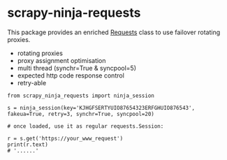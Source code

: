 # scrapy-ninja-requests
This package provides an enriched [Requests](https://pypi.org/project/requests/) class to use failover rotating proxies.
- rotating proxies
- proxy assignment optimisation
- multi thread (synchr=True & syncpool=5)
- expected http code response control
- retry-able

```
from scrapy_ninja_requests import ninja_session

s = ninja_session(key='KJHGFSERTYUIO87654323ERFGHUIO876543', fakeua=True, retry=3, synchr=True, syncpool=20)

# once loaded, use it as regular requests.Session:

r = s.get('https://your_www_request')
print(r.text)
# '......'
```
